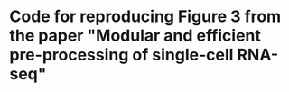 # Code for reproducing Figure 3 from the paper "Modular and efficient pre-processing of single-cell RNA-seq"